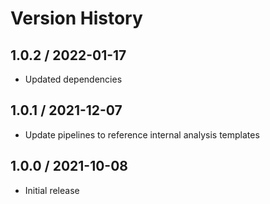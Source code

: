 # Version History

## 1.0.2 / 2022-01-17

- Updated dependencies

## 1.0.1 / 2021-12-07

- Update pipelines to reference internal analysis templates

## 1.0.0 / 2021-10-08

- Initial release
